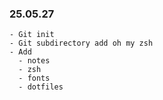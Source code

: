 <!-- Install -->

<!-- History -->

### 25.05.27
    - Git init
    - Git subdirectory add oh my zsh
    - Add
      - notes
      - zsh
      - fonts
      - dotfiles